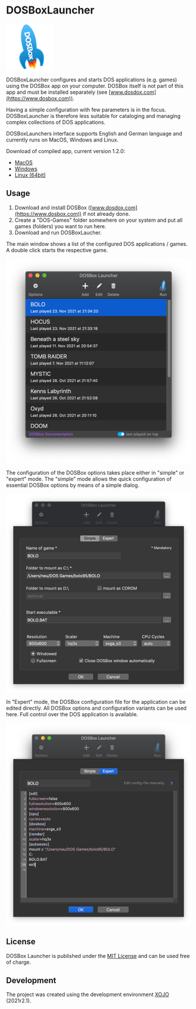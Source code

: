 # DOSBoxLauncher

![AppLogo](/Images/AppIcon_128.png)

DOSBoxLauncher configures and starts DOS applications (e.g. games) using the DOSBox app on your computer. 
DOSBox itself is not part of this app and must be installed separately (see [www.dosdox.com](https://www.dosbox.com)). 

Having a simple configuration with few parameters is in the focus. DOSBoxLauncher is therefore less suitable for cataloging 
and managing complex collections of DOS applications.

DOSBoxLaunchers interface supports English and German language and currently runs on MacOS, Windows and Linux.

Download of compiled app, current version 1.2.0: 
- [MacOS](https://github.com/stefanwatermann/DOSBoxLauncher/releases/download/v1.1.2/DOSBoxLauncher.app.zip)
- [Windows](https://github.com/stefanwatermann/DOSBoxLauncher/releases/download/v1.1.2/DOSBoxLauncher.zip)
- [Linux (64bit)](https://github.com/stefanwatermann/DOSBoxLauncher/releases/download/v1.1.2/DOSBoxLauncher_amd64_1.2.0-140.deb)

## Usage
1. Download and install DOSBox ([www.dosdox.com](https://www.dosbox.com)) if not already done. 
2. Create a "DOS-Games" folder somewhere on your system and put all games (folders) you want to run here.
3. Download and run DOSBoxLaucher.

The main window shows a list of the configured DOS applications / games. A double click starts the respective game.

![DOSBoxLauncher Screenshot](/ScreenShots/DOSBoxLauncher_EN.png)

The configuration of the DOSBox options takes place either in "simple" or "expert" mode.
The "simple" mode allows the quick configuration of essential DOSBox options by means of a simple dialog.

![DOSBoxLauncher Screenshot](/ScreenShots/DOSBoxLauncher_1_EN.png)

In "Expert" mode, the DOSBox configuration file for the application can be edited directly. All DOSBox options and configuration variants can be used here. Full control over the DOS application is available.

![DOSBoxLauncher Screenshot](/ScreenShots/DOSBoxLauncher_2_EN.png)

## License
DOSBox Launcher is published under the [MIT License](/LICENSE) and can be used free of charge.

## Development
The project was created using the development environment [XOJO](https://www.xojo.com) (2021r2.1).
